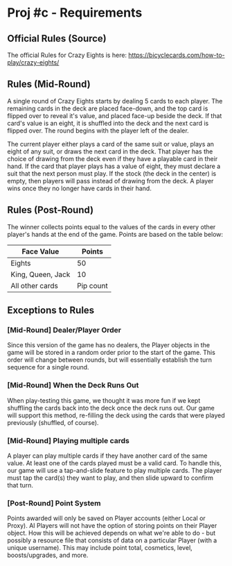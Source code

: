 # Proj #c - Requirements

## Official Rules (Source)
The official Rules for Crazy Eights is here: https://bicyclecards.com/how-to-play/crazy-eights/

## Rules (Mid-Round)
A single round of Crazy Eights starts by dealing 5 cards to each player. The remaining cards in the deck are placed face-down,
and the top card is flipped over to reveal it's value, and placed face-up beside the deck. If that card's value is an eight,
it is shuffled into the deck and the next card is flipped over. The round begins with the player left of the dealer.

The current player either plays a card of the same suit or value, plays an eight of any suit, or draws the next card in the
deck. That player has the choice of drawing from the deck even if they have a playable card in their hand. If the card that
player plays has a value of eight, they must declare a suit that the next person must play. If the stock (the deck in the
center) is empty, then players will pass instead of drawing from the deck. A player wins once they no longer have cards in
their hand.

## Rules (Post-Round)
The winner collects points equal to the values of the cards in every other player's hands at the end of the game. Points
are based on the table below:

| Face Value        | Points    |
|-------------------|-----------|
| Eights            | 50        |
| King, Queen, Jack | 10        |
| All other cards   | Pip count |


## Exceptions to Rules
### [Mid-Round] Dealer/Player Order
Since this version of the game has no dealers, the Player objects in the game will be stored in a random order prior to
the start of the game. This order will change between rounds, but will essentially establish the turn sequence for a single round.

### [Mid-Round] When the Deck Runs Out
When play-testing this game, we thought it was more fun if we kept shuffling the cards back into the deck once the deck runs out.
Our game will support this method, re-filling the deck using the cards that were played previously (shuffled, of course).

### [Mid-Round] Playing multiple cards
A player can play multiple cards if they have another card of the same value. At least one of the cards played must be a valid
card. To handle this, our game will use a tap-and-slide feature to play multiple cards. The player must tap the card(s) they want
to play, and then slide upward to confirm that turn.

### [Post-Round] Point System
Points awarded will only be saved on Player accounts (either Local or Proxy). AI Players will not have the option of storing points
on their Player object. How this will be achieved depends on what we're able to do - but possibly a resource file that consists
of data on a particular Player (with a unique username). This may include point total, cosmetics, level, boosts/upgrades, and more.
